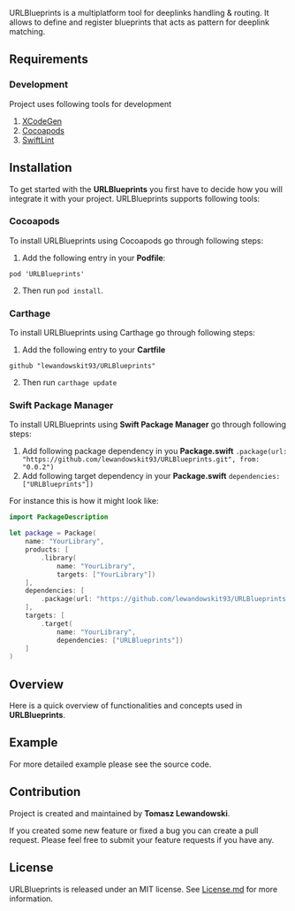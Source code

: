 URLBlueprints is a multiplatform tool for deeplinks handling & routing. It allows to define and register blueprints that acts as pattern for deeplink matching.

## Requirements

### Development
Project uses following tools for development
1. [XCodeGen](https://github.com/yonaskolb/XcodeGen)
2. [Cocoapods](https://cocoapods.org)
3. [SwiftLint](https://github.com/realm/SwiftLint)

## Installation

To get started with the **URLBlueprints** you first have to decide how you will integrate it with your project. URLBlueprints supports following tools:

### Cocoapods

To install URLBlueprints using Cocoapods go through following steps:

1. Add the following entry in your **Podfile**:
```
pod 'URLBlueprints'
```
2. Then run `pod install`.


### Carthage

To install URLBlueprints using Carthage go through following steps:

1. Add the following entry to your **Cartfile**

```
github "lewandowskit93/URLBlueprints"
```

2. Then run ```carthage update```

### Swift Package Manager

To install URLBlueprints using **Swift Package Manager** go through following steps:

1. Add following package dependency in you **Package.swift** ``` .package(url: "https://github.com/lewandowskit93/URLBlueprints.git", from: "0.0.2") ```
2. Add following target dependency in your **Package.swift** ``` dependencies: ["URLBlueprints"]) ```

For instance this is how it might look like:
```swift
import PackageDescription

let package = Package(
    name: "YourLibrary",
    products: [
        .library(
            name: "YourLibrary",
            targets: ["YourLibrary"])
    ],
    dependencies: [
        .package(url: "https://github.com/lewandowskit93/URLBlueprints.git", from: "0.0.2")
    ],
    targets: [
        .target(
            name: "YourLibrary",
            dependencies: ["URLBlueprints"])
    ]
)
```

## Overview

Here is a quick overview of functionalities and concepts used in **URLBlueprints**.

## Example

For more detailed example please see the source code.

## Contribution

Project is created and maintained by **Tomasz Lewandowski**.

If you created some new feature or fixed a bug you can create a pull request. Please feel free to submit your feature requests if you have any.

## License

URLBlueprints is released under an MIT license. See [License.md](LICENSE.md) for more information.
